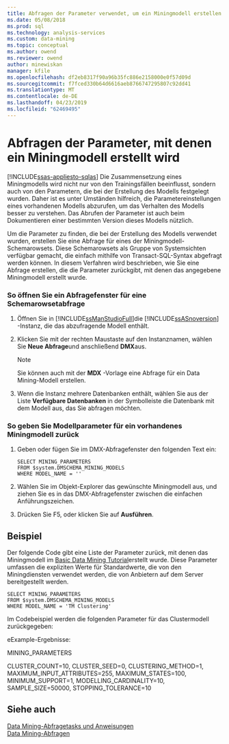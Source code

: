 ```yaml
---
title: Abfragen der Parameter verwendet, um ein Miningmodell erstellen | Microsoft-Dokumentation
ms.date: 05/08/2018
ms.prod: sql
ms.technology: analysis-services
ms.custom: data-mining
ms.topic: conceptual
ms.author: owend
ms.reviewer: owend
author: minewiskan
manager: kfile
ms.openlocfilehash: df2eb8317f90a96b35fc886e2158000e0f57d09d
ms.sourcegitcommit: f7fced330b64d6616aeb8766747295807c92dd41
ms.translationtype: MT
ms.contentlocale: de-DE
ms.lasthandoff: 04/23/2019
ms.locfileid: "62469495"
---
```

# <a name="query-the-parameters-used-to-create-a-mining-model"></a>Abfragen der Parameter, mit denen ein Miningmodell erstellt wird
[!INCLUDE[ssas-appliesto-sqlas](../../includes/ssas-appliesto-sqlas.md)]
  Die Zusammensetzung eines Miningmodells wird nicht nur von den Trainingsfällen beeinflusst, sondern auch von den Parametern, die bei der Erstellung des Modells festgelegt wurden. Daher ist es unter Umständen hilfreich, die Parametereinstellungen eines vorhandenen Modells abzurufen, um das Verhalten des Modells besser zu verstehen. Das Abrufen der Parameter ist auch beim Dokumentieren einer bestimmten Version dieses Modells nützlich.  
  
 Um die Parameter zu finden, die bei der Erstellung des Modells verwendet wurden, erstellen Sie eine Abfrage für eines der Miningmodell-Schemarowsets. Diese Schemarowsets als Gruppe von Systemsichten verfügbar gemacht, die einfach mithilfe von Transact-SQL-Syntax abgefragt werden können. In diesem Verfahren wird beschrieben, wie Sie eine Abfrage erstellen, die die Parameter zurückgibt, mit denen das angegebene Miningmodell erstellt wurde.  
  
### <a name="to-open-a-query-window-for-a-schema-rowset-query"></a>So öffnen Sie ein Abfragefenster für eine Schemarowsetabfrage  
  
1.  Öffnen Sie in [!INCLUDE[ssManStudioFull](../../includes/ssmanstudiofull-md.md)]die [!INCLUDE[ssASnoversion](../../includes/ssasnoversion-md.md)] -Instanz, die das abzufragende Modell enthält.  
  
2.  Klicken Sie mit der rechten Maustaste auf den Instanznamen, wählen Sie **Neue Abfrage**und anschließend **DMX**aus.  
  
    > [!NOTE]  
    >  Sie können auch mit der **MDX** -Vorlage eine Abfrage für ein Data Mining-Modell erstellen.  
  
3.  Wenn die Instanz mehrere Datenbanken enthält, wählen Sie aus der Liste **Verfügbare Datenbanken** in der Symbolleiste die Datenbank mit dem Modell aus, das Sie abfragen möchten.  
  
### <a name="to-return-model-parameters-for-an-existing-mining-model"></a>So geben Sie Modellparameter für ein vorhandenes Miningmodell zurück  
  
1.  Geben oder fügen Sie im DMX-Abfragefenster den folgenden Text ein:  
  
    ```  
    SELECT MINING_PARAMETERS  
    FROM $system.DMSCHEMA_MINING_MODELS  
    WHERE MODEL_NAME = ''  
    ```  
  
2.  Wählen Sie im Objekt-Explorer das gewünschte Miningmodell aus, und ziehen Sie es in das DMX-Abfragefenster zwischen die einfachen Anführungszeichen.  
  
3.  Drücken Sie F5, oder klicken Sie auf **Ausführen**.  
  
## <a name="example"></a>Beispiel  
 Der folgende Code gibt eine Liste der Parameter zurück, mit denen das Miningmodell im [Basic Data Mining Tutorial](http://msdn.microsoft.com/library/6602edb6-d160-43fb-83c8-9df5dddfeb9c)erstellt wurde. Diese Parameter umfassen die expliziten Werte für Standardwerte, die von den Miningdiensten verwendet werden, die von Anbietern auf dem Server bereitgestellt werden.  
  
```  
SELECT MINING_PARAMETERS   
FROM $system.DMSCHEMA_MINING_MODELS  
WHERE MODEL_NAME = 'TM Clustering'  
```  
  
 Im Codebeispiel werden die folgenden Parameter für das Clustermodell zurückgegeben:  
  
 eExample-Ergebnisse:  
  
 MINING_PARAMETERS  
  
 CLUSTER_COUNT=10, CLUSTER_SEED=0, CLUSTERING_METHOD=1, MAXIMUM_INPUT_ATTRIBUTES=255, MAXIMUM_STATES=100, MINIMUM_SUPPORT=1, MODELLING_CARDINALITY=10, SAMPLE_SIZE=50000, STOPPING_TOLERANCE=10  
  
## <a name="see-also"></a>Siehe auch  
 [Data Mining-Abfragetasks und Anweisungen](../../analysis-services/data-mining/data-mining-query-tasks-and-how-tos.md)   
 [Data Mining-Abfragen](../../analysis-services/data-mining/data-mining-queries.md)  
  
  
